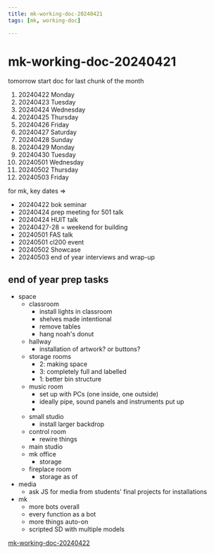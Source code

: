 ```yaml
---
title: mk-working-doc-20240421
tags: [mk, working-doc]

---
```


# mk-working-doc-20240421

tomorrow start doc for last chunk of the month

1. 20240422 Monday
2. 20240423 Tuesday
3. 20240424 Wednesday
4. 20240425 Thursday
5. 20240426 Friday
6. 20240427 Saturday
7. 20240428 Sunday
8. 20240429 Monday
9. 20240430 Tuesday
10. 20240501 Wednesday
11. 20240502 Thursday
12. 20240503 Friday

for mk, key dates =>

- 20240422 bok seminar
- 20240424 prep meeting for 501 talk
- 20240424 HUIT talk
- 20240427-28 = weekend for building
- 20240501 FAS talk
- 20240501 cl200 event
- 20240502 Showcase
- 20240503 end of year interviews and wrap-up


## end of year prep tasks

- space
    - classroom
        - install lights in classroom
        - shelves made intentional
        - remove tables
        - hang noah's donut
    - hallway
        - installation of artwork? or buttons?
    - storage rooms
        - 2: making space
        - 3: completely full and labelled
        - 1: better bin structure
    - music room
        - set up with PCs (one inside, one outside)
        - ideally pipe, sound panels and instruments put up
        - 
    - small studio
        - install larger backdrop
    - control room
        - rewire things
    - main studio
    - mk office
        - storage
    - fireplace room
        - storage as of 
- media
    - ask JS for media from students' final projects for installations
- mk
    - more bots overall
    - every function as a bot
    - more things auto-on
    - scripted SD with multiple models


[mk-working-doc-20240422](/WtTydLGXS8eFnzt9N0-1_Q)